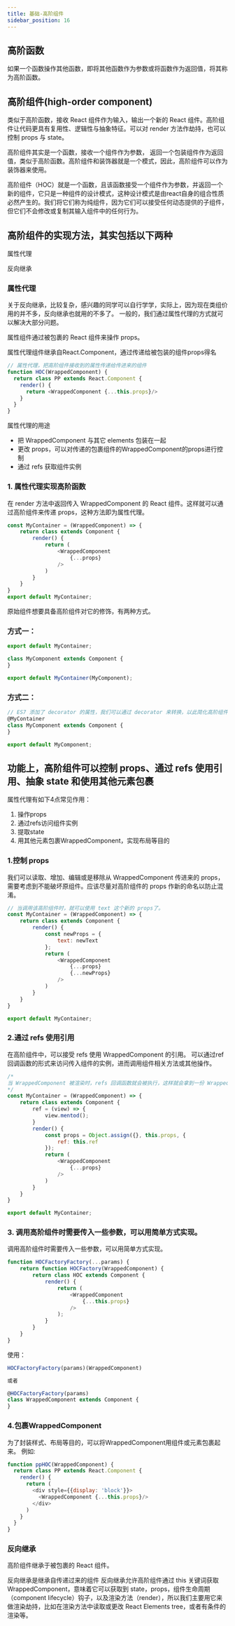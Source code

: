 ```yaml
---
title: 基础-高阶组件
sidebar_position: 16
---
```


## 高阶函数
如果一个函数操作其他函数，即将其他函数作为参数或将函数作为返回值，将其称为高阶函数。

## 高阶组件(high-order component)
类似于高阶函数，接收 React 组件作为输入，输出一个新的 React 组件。高阶组件让代码更具有复用性、逻辑性与抽象特征。可以对 render 方法作劫持，也可以控制 props 与 state。

高阶组件其实是一个函数，接收一个组件作为参数，
返回一个包装组件作为返回值，类似于高阶函数。高阶组件和装饰器就是一个模式，因此，高阶组件可以作为
装饰器来使用。


高阶组件（HOC）就是一个函数，且该函数接受一个组件作为参数，并返回一个新的组件，它只是一种组件的设计模式，这种设计模式是由react自身的组合性质必然产生的。我们将它们称为纯组件，因为它们可以接受任何动态提供的子组件，但它们不会修改或复制其输入组件中的任何行为。

## 高阶组件的实现方法，其实包括以下两种
属性代理

反向继承

### 属性代理
关于反向继承，比较复杂，感兴趣的同学可以自行学学，实际上，因为现在类组价用的并不多，反向继承也就用的不多了。
一般的，我们通过属性代理的方式就可以解决大部分问题。

属性组件通过被包裹的 React 组件来操作 props。

属性代理组件继承自React.Component，通过传递给被包装的组件props得名

```js
// 属性代理，把高阶组件接收到的属性传递给传进来的组件
function HOC(WrappedComponent) {
  return class PP extends React.Component {
    render() {
      return <WrappedComponent {...this.props}/>
    }
  }
}
```
属性代理的用途
+ 把 WrappedComponent 与其它 elements 包装在一起
+ 更改 props，可以对传递的包裹组件的WrappedComponent的props进行控制
+ 通过 refs 获取组件实例

### 1. 属性代理实现高阶函数
在 render 方法中返回传入 WrappedComponent 的 React 组件。这样就可以通过高阶组件来传递 props，这种方法即为属性代理。

```js
const MyContainer = (WrappedComponent) => {
    return class extends Component {
        render() {
            return (
                <WrappedComponent
                    {...props}
                />
            )
        }
    }
}
export default MyContainer;
```

原始组件想要具备高阶组件对它的修饰，有两种方式。

### 方式一：
```js
export default MyContainer;

class MyComponent extends Component {
}

export default MyContainer(MyComponent);
```

### 方式二：
```js
// ES7 添加了 decorator 的属性，我们可以通过 decorator 来转换，以此简化高阶组件的调用。
@MyContainer
class MyComponent extends Component {
}

export default MyComponent;
```

## 功能上，高阶组件可以控制 props、通过 refs 使用引用、抽象 state 和使用其他元素包裹
属性代理有如下4点常见作用：
1. 操作props
2. 通过refs访问组件实例
3. 提取state
4. 用其他元素包裹WrappedComponent，实现布局等目的

### 1.控制 props
我们可以读取、增加、编辑或是移除从 WrappedComponent 传进来的 props，需要考虑到不能破坏原组件。应该尽量对高阶组件的 props 作新的命名以防止混淆。
```js
// 当调用该高阶组件时，就可以使用 text 这个新的 props了。
const MyContainer = (WrappedComponent) => {
    return class extends Component {
        render() {
            const newProps = {
                text: newText
            };
            return (
                <WrappedComponent
                    {...props}
                    {...newProps}
                />
            )
        }
    }
}

export default MyContainer;
```

### 2.通过 refs 使用引用
在高阶组件中，可以接受 refs 使用 WrappedComponent 的引用。
可以通过ref回调函数的形式来访问传入组件的实例，进而调用组件相关方法或其他操作。
```js
/*
当 WrappedComponent 被渲染时，refs 回调函数就会被执行，这样就会拿到一份 WrappedComponent 实例的引用。这就可以方便地用于读取或增加实例的 props，并调用实例的方法。
*/
const MyContainer = (WrappedComponent) => {
    return class extends Component {
        ref = (view) => {
            view.mentod();
        }
        render() {
            const props = Object.assign({}, this.props, {
                ref: this.ref
            });
            return (
                <WrappedComponent
                    {...props}
                />
            )
        }
    }
}

export default MyContainer;
```
### 3.  调用高阶组件时需要传入一些参数，可以用简单方式实现。
调用高阶组件时需要传入一些参数，可以用简单方式实现。
```js
function HOCFactoryFactory(...params) {
    return function HOCFactory(WrappedComponent) {
        return class HOC extends Component {
            render() {
                return (
                    <WrappedComponent 
                        {...this.props}
                    />
                );
            }
        }
    }
}
```

使用：
```js
HOCFactoryFactory(params)(WrappedComponent)

或者

@HOCFactoryFactory(params)
class WrappedComponent extends Component {
}
```

### 4.包裹WrappedComponent
为了封装样式、布局等目的，可以将WrappedComponent用组件或元素包裹起来。
例如:
```js
function ppHOC(WrappedComponent) {
  return class PP extends React.Component {
    render() {
      return (
        <div style={{display: 'block'}}>
          <WrappedComponent {...this.props}/>
        </div>
      )
    }
  }
}
```

### 反向继承
高阶组件继承于被包裹的 React 组件。

反向继承是继承自传递过来的组件
反向继承允许高阶组件通过 this 关键词获取 WrappedComponent，意味着它可以获取到 state，props，组件生命周期（component lifecycle）钩子，以及渲染方法（render），所以我们主要用它来做渲染劫持，比如在渲染方法中读取或更改 React Elements tree，或者有条件的渲染等。


